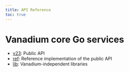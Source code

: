 ```yaml
---
title: API Reference
toc: true
---
```


# Vanadium core Go services

* [v23]: Public API
* [ref]: Reference implementation of the public API
* [lib]: Vanadium-independent libraries

[v23]: https://godoc.org/v.io/v23
[ref]: https://godoc.org/v.io/x/ref
[lib]: https://godoc.org/v.io/x/lib
[js-source]: https://github.com/vanadium/js
[npm]: https://www.npmjs.com/package/vanadium
